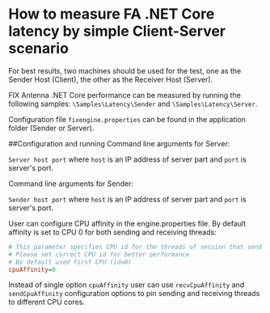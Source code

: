 # How to measure FA .NET Core latency by simple Client-Server scenario

For best results, two machines should be used for the test, one as the Sender Host (Client), the other as the Receiver Host (Server).

FIX Antenna .NET Core performance can be measured by running the following samples: `\Samples\Latency\Sender` and `\Samples\Latency\Server`.

Configuration file `fixengine.properties` can be found in the application folder (Sender or Server).

##Configuration and running
Command line arguments for Server:

`Server host port` where `host` is an IP address of server part and `port` is server's port.

Command line arguments for Sender:

`Sender host port` where `host` is an IP address of server part and `port` is server's port. 

User can configure CPU affinity in the engine.properties file. By default affinity is set to CPU 0 for both sending and receiving threads:

```INI
# This parameter specifies CPU id for the threads of session that send and receive the data from/in socket.
# Please set correct CPU id for better performance
# By default used first CPU (id=0)
cpuAffinity=0
```

Instead of single option `cpuAffinity` user can use `recvCpuAffinity` and `sendCpuAffinity` configuration options to pin sending and receiving threads to different CPU cores.